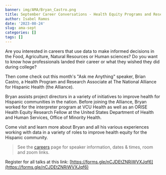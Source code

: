 ```yaml
---
banner: img/AMA/Bryan_Castro.png
title: September Career Conversations - Health Equity Programs and Research
author: Isabel Ramos
date: '2023-08-24'
slug: ama-sept
categories: []
tags: []
---
```


Are you interested in careers that use data to make informed decisions in the Food, Agriculture, Natural Resources or Human sciences? Do you want to know how professionals landed their career or what they wished they did during college?

Then come check out this month's "Ask me Anything" speaker, Brian Castro, a Health Program and Research Associate at The National Alliance for Hispanic Health (the Alliance).

Bryan assists project directors in a variety of initiatives to improve health for Hispanic communities in the nation. Before joining the Alliance, Bryan worked for the interpreter program at VCU Health as well as an ORISE Health Equity Research Fellow at the United States Department of Health and Human Services, Office of Minority Health.

Come visit and learn more about Bryan and all his various experiences working with data in a variety of roles to improve health equity for the Hispanic community.

> See the [careers](https://www.dataanalytics4fanh.science/careers/) page for speaker information, dates & times, room and zoom links. 

Register for all talks at this link: [https://forms.gle/nCJDEtZNRiWVXJqf6](https://forms.gle/nCJDEtZNRiWVXJqf6)
